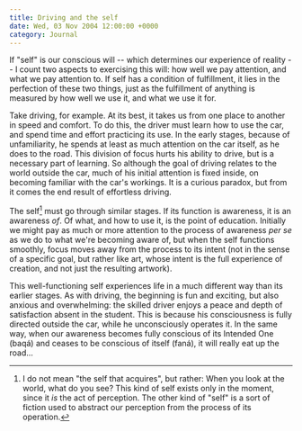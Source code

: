 ```yaml
---
title: Driving and the self
date: Wed, 03 Nov 2004 12:00:00 +0000
category: Journal
---
```


If "self" is our conscious will -- which determines our experience of
reality -- I count two aspects to exercising this will: how well we pay
attention, and what we pay attention to.  If self has a condition of
fulfillment, it lies in the perfection of these two things, just as the
fulfillment of anything is measured by how well we use it, and what we
use it for.

Take driving, for example.  At its best, it takes us from one place to
another in speed and comfort.  To do this, the driver must learn how to
use the car, and spend time and effort practicing its use.  In the early
stages, because of unfamiliarity, he spends at least as much attention
on the car itself, as he does to the road.  This division of focus hurts
his ability to drive, but is a necessary part of learning.  So although
the goal of driving relates to the world outside the car, much of his
initial attention is fixed inside, on becoming familiar with the car's
workings.  It is a curious paradox, but from it comes the end result of
effortless driving.

The self[^1] must go through similar stages.  If its function is
awareness, it is an awareness *of*.  Of what, and how to use it, is the
point of education.  Initially we might pay as much or more attention to
the process of awareness *per se* as we do to what we're becoming aware
of, but when the self functions smoothly, focus moves away from the
process to its intent (not in the sense of a specific goal, but rather
like art, whose intent is the full experience of creation, and not just
the resulting artwork).

This well-functioning self experiences life in a much different way than
its earlier stages.  As with driving, the beginning is fun and exciting,
but also anxious and overwhelming: the skilled driver enjoys a peace and
depth of satisfaction absent in the student.  This is because his
consciousness is fully directed outside the car, while he unconsciously
operates it.  In the same way, when our awareness becomes fully
conscious of its Intended One (baqá) and ceases to be conscious of
itself (faná), it will really eat up the road...

[^1]:  I do not mean "the self that acquires", but rather: When you look at
the world, what do you see?  This kind of self exists only in the
moment, since it *is* the act of perception.  The other kind of "self"
is a sort of fiction used to abstract our perception from the
process of its operation.


